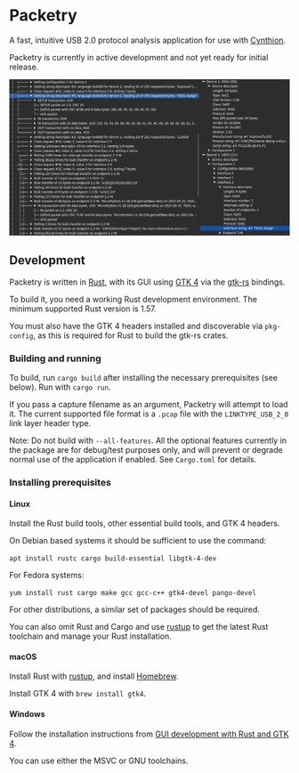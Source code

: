 # Packetry

A fast, intuitive USB 2.0 protocol analysis application for use with [Cynthion](https://greatscottgadgets.com/cynthion/).

Packetry is currently in active development and not yet ready for initial release.

![Screenshot of Packetry](screenshot.png)

## Development

Packetry is written in [Rust](https://rust-lang.org/), with its GUI using [GTK 4](https://gtk.org) via the [gtk-rs](https://gtk-rs.org/) bindings.

To build it, you need a working Rust development environment. The minimum supported Rust version is 1.57.

You must also have the GTK 4 headers installed and discoverable via `pkg-config`, as this is required for Rust to build the gtk-rs crates.

### Building and running

To build, run `cargo build` after installing the necessary prerequisites (see below). Run with `cargo run`.

If you pass a capture filename as an argument, Packetry will attempt to load it. The current supported file format is a `.pcap` file with the `LINKTYPE_USB_2_0` link layer header type.

Note: Do not build with `--all-features`. All the optional features currently in the package are for debug/test purposes only, and will prevent or degrade normal use of the application if enabled. See `Cargo.toml` for details.

### Installing prerequisites

#### Linux

Install the Rust build tools, other essential build tools, and GTK 4 headers.

On Debian based systems it should be sufficient to use the command:

`apt install rustc cargo build-essential libgtk-4-dev`

For Fedora systems:

`yum install rust cargo make gcc gcc-c++ gtk4-devel pango-devel`

For other distributions, a similar set of packages should be required.

You can also omit Rust and Cargo and use [rustup](https://rustup.rs/) to get the latest Rust toolchain and manage your Rust installation.

#### macOS

Install Rust with [rustup](https://rustup.rs/), and install [Homebrew](https://brew.sh/).

Install GTK 4 with `brew install gtk4`.

#### Windows

Follow the installation instructions from [GUI development with Rust and GTK 4](https://gtk-rs.org/gtk4-rs/stable/latest/book/installation_windows.html).

You can use either the MSVC or GNU toolchains.
